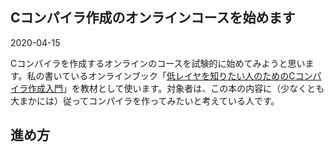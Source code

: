 ## Cコンパイラ作成のオンラインコースを始めます

2020-04-15

Cコンパイラを作成するオンラインのコースを試験的に始めてみようと思います。私の書いているオンラインブック「[低レイヤを知りたい人のためのCコンパイラ作成入門](https://www.sigbus.info/compilerbook)」を教材として使います。対象者は、この本の内容に（少なくとも大まかには）従ってコンパイラを作ってみたいと考えている人です。

## 進め方
